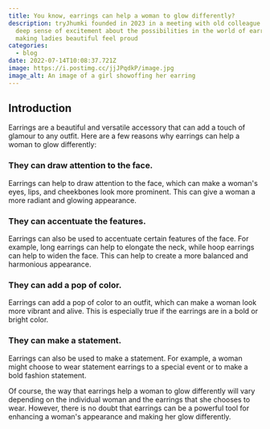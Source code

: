 ```yaml
---
title: You know, earrings can help a woman to glow differently?
description: tryJhumki founded in 2023 in a meeting with old colleague with a
  deep sense of excitement about the possibilities in the world of earrings and
  making ladies beautiful feel proud
categories:
  - blog
date: 2022-07-14T10:08:37.721Z
image: https://i.postimg.cc/jjJPqdkP/image.jpg
image_alt: An image of a girl showoffing her earring
---
```

## Introduction

Earrings are a beautiful and versatile accessory that can add a touch of glamour to any outfit. Here are a few reasons why earrings can help a woman to glow differently:

### They can draw attention to the face.

Earrings can help to draw attention to the face, which can make a woman's eyes, lips, and cheekbones look more prominent. This can give a woman a more radiant and glowing appearance.

### They can accentuate the features.

Earrings can also be used to accentuate certain features of the face. For example, long earrings can help to elongate the neck, while hoop earrings can help to widen the face. This can help to create a more balanced and harmonious appearance.

### They can add a pop of color.

Earrings can add a pop of color to an outfit, which can make a woman look more vibrant and alive. This is especially true if the earrings are in a bold or bright color.

### They can make a statement.

Earrings can also be used to make a statement. For example, a woman might choose to wear statement earrings to a special event or to make a bold fashion statement.

Of course, the way that earrings help a woman to glow differently will vary depending on the individual woman and the earrings that she chooses to wear. However, there is no doubt that earrings can be a powerful tool for enhancing a woman's appearance and making her glow differently.